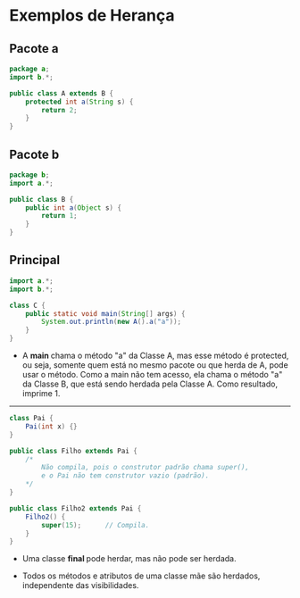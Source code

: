 # Exemplos de Herança

## Pacote a

```java
package a;
import b.*;

public class A extends B {
    protected int a(String s) {
        return 2;
    }
}
```

## Pacote b

```java
package b;
import a.*;

public class B {
    public int a(Object s) {
        return 1;
    }
}
```

## Principal

```java
import a.*;
import b.*;

class C {
    public static void main(String[] args) {
        System.out.println(new A().a("a"));
    }
}
```

- A <strong> main </strong> chama o método "a" da Classe A, mas esse método é protected, ou seja, somente quem está no mesmo pacote ou que herda de A, pode usar o método. Como a main não tem acesso, ela chama o método "a" da Classe B, que está sendo herdada pela Classe A. Como resultado, imprime 1.

______

```java
class Pai {
    Pai(int x) {}
}

public class Filho extends Pai {
    /*
        Não compila, pois o construtor padrão chama super(), 
        e o Pai não tem construtor vazio (padrão).
    */
}

public class Filho2 extends Pai {
    Filho2() {
        super(15);      // Compila.
    }
}
```

- Uma classe <strong> final </strong> pode herdar, mas não pode ser herdada.

- Todos os métodos e atributos de uma classe mãe são herdados, independente das visibilidades.